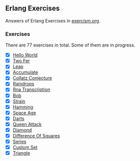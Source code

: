 ## Erlang Exercises

Answers of Erlang Exercises in [exercism.org](https://exercism.org/).

### Exercises

There are 77 exercises in total. Some of them are in progress.

- [x] [Hello World](hello_world.erl)
- [x] [Two Fer](two_fer.erl)
- [x] [Leap](leap.erl)
- [x] [Accumulate](accumulate.erl)
- [x] [Collatz Conjecture](collatz_conjecture.erl)
- [x] [Raindrops](raindrops.erl)
- [x] [Rna Transcription](rna_transcription.erl)
- [x] [Bob](bob.erl)
- [x] [Strain](strain.erl)
- [x] [Hamming](hamming.erl)
- [x] [Space Age](space_age.erl)
- [x] [Darts](darts.erl)
- [x] [Queen Attack](queen_attack.erl)
- [x] [Diamond](diamond.erl)
- [x] [Difference Of Squares](difference_of_squares.erl)
- [x] [Series](series.erl)
- [x] [Custom Set](custom_set.erl)
- [x] [Triangle](triangle.erl)
